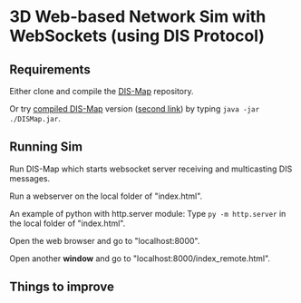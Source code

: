 # 3D Web-based Network Sim with WebSockets (using DIS Protocol)
## Requirements
Either clone and compile the [DIS-Map](https://github.com/mcgredonps/DIS_Map) repository.

Or try [compiled DIS-Map](https://drive.google.com/open?id=1CRl7q_NvQ7hJV-PYNZmWjaGsR-IrJ0Xs) version ([second link](https://www.dropbox.com/s/wewfdabb167wsbv/dismap-dist.rar?dl=0)) by typing `java -jar ./DISMap.jar`. 
## Running Sim
Run DIS-Map which starts websocket server receiving and multicasting DIS messages.

Run a webserver on the local folder of "index.html".

An example of python with http.server module:
Type
`py -m http.server` in the local folder of "index.html".

Open the web browser and go to "localhost:8000".

Open another **window** and go to "localhost:8000/index_remote.html".

## Things to improve
